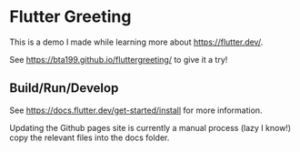 # Flutter Greeting

This is a demo I made while learning more about https://flutter.dev/.

See https://bta199.github.io/fluttergreeting/ to give it a try!

## Build/Run/Develop

See https://docs.flutter.dev/get-started/install for more information.

Updating the Github pages site is currently a manual process (lazy I know!) copy the relevant files into the docs folder.